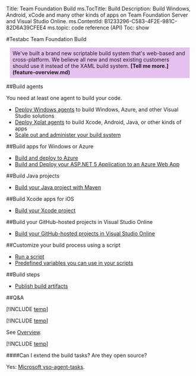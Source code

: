 Title: Team Foundation Build
ms.TocTitle: Build
Description: Build Windows, Android, xCode and many other kinds of apps on Team Foundation Server and Visual Studio Online.
ms.ContentId: B1233296-C583-4F2E-981C-82D6A39CFEE4
ms.topic: code reference (API)
Toc: show

#Testabc Team Foundation Build

<div style="background-color:#e4c1ee; padding:7px; margin:10px">
We've built a brand new scriptable build system that's web-based and cross-platform. We believe all new and most existing customers should use it instead of the XAML build system. <b caps_internal_Id="f5c11cd2-a988-49a7-8793-056d7c15f31a">[Tell me more.](feature-overview.md)</b></div>

##Build agents

You need at least one agent to build your code.

*   [Deploy Windows agents](agents/windows.md) to build Windows, Azure, and other Visual Studio solutions
*   [Deploy Xplat agents](agents/xplat.md) to build Xcode, Android, Java, or other kinds of apps
*   [Scale out and administer your build system](agents/admin.md)

##Build apps for Windows or Azure

*   [Build and deploy to Azure](azure/index.md)
*   [Build and Deploy your ASP.NET 5 Application to an Azure Web App](azure/deploy-aspnet5.md)

##Build Java projects

*   [Build your Java project with Maven](java/maven.md)

##Build Xcode apps for iOS

*   [Build your Xcode project](xcode/index.md)

##Build your GitHub-hosted projects in Visual Studio Online

*   [Build your GitHub-hosted projects in Visual Studio Online](github/index.md)

##Customize your build process using a script

*   [Run a script](scripts/index.md)
*   [Predefined variables you can use in your scripts](scripts/variables.md)

##Build steps

*   [Publish build artifacts](steps/build/publish-build-artifacts.md)

##Q&A

[!INCLUDE [temp](_shared/qa-use-in-production.md)]

[!INCLUDE [temp](_shared/qa-new-old-choose.md)]

See [Overview](feature-overview.md).

[!INCLUDE [temp](_shared/qa-new-old-relate.md)]

####Can I extend the build tasks? Are they open source?

Yes: [Microsoft vso-agent-tasks](https://github.com/Microsoft/vso-agent-tasks).



